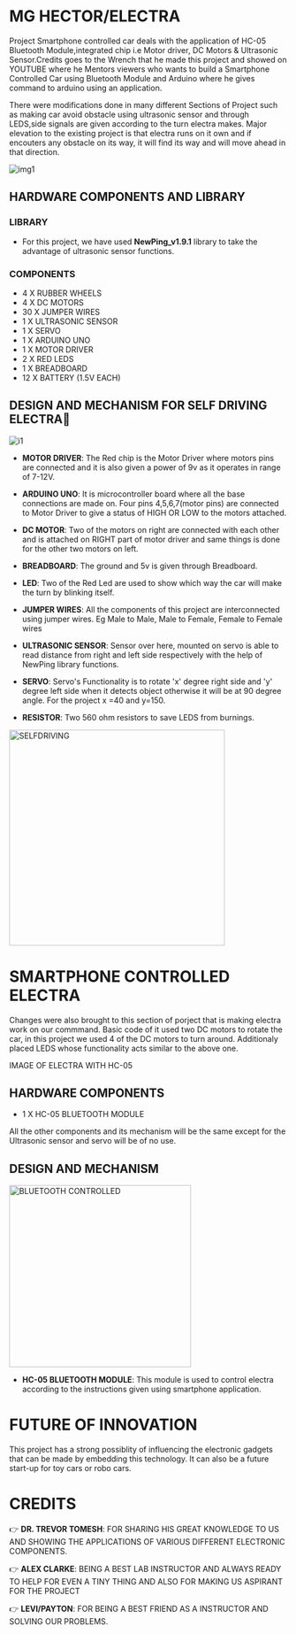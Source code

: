 # MG HECTOR/ELECTRA

Project Smartphone controlled car deals with the application of HC-05 Bluetooth Module,integrated chip i.e Motor driver, DC Motors & Ultrasonic Sensor.Credits goes to the Wrench that he made this project and showed on YOUTUBE where he Mentors viewers who wants to build a Smartphone Controlled Car using Bluetooth Module and Arduino where he gives command to arduino using an application.

There were modifications done in many different Sections of Project such as making car avoid obstacle using ultrasonic sensor and through LEDS,side signals are given according to the turn electra makes. Major elevation to the existing project is that electra runs on it own and if encouters any obstacle on its way, it will find its way and will move ahead in that direction.

![img1](https://user-images.githubusercontent.com/69771908/114747781-72705700-9d0e-11eb-96fd-b7f59df36b12.jpg)

## HARDWARE COMPONENTS AND LIBRARY

### LIBRARY

- For this project, we have used **NewPing_v1.9.1** library to take the advantage of ultrasonic sensor functions.

### COMPONENTS

- 4     X     RUBBER WHEELS
- 4     X     DC MOTORS
- 30    X     JUMPER WIRES
- 1     X     ULTRASONIC SENSOR
- 1     X     SERVO
- 1     X     ARDUINO UNO
- 1     X     MOTOR DRIVER
- 2     X     RED LEDS 
- 1     X     BREADBOARD
- 12    X     BATTERY (1.5V EACH)


## DESIGN AND MECHANISM FOR SELF DRIVING ELECTRA:robot:

![i1](https://user-images.githubusercontent.com/69771908/114759497-79519680-9d1b-11eb-94f7-a71cb108fe47.jpeg)




- **MOTOR DRIVER**: The Red chip is the Motor Driver where motors pins are connected and                 it is also given a power of 9v as it operates in range of 7-12V.

- **ARDUINO UNO**: It is microcontroller board where all the base connections are                      made on. Four pins 4,5,6,7(motor pins) are connected to Motor                       Driver to give a status of HIGH OR LOW to the motors attached.

- **DC MOTOR**: Two of the motors on right are connected with each other and is attached on RIGHT part of motor driver and same things is done for the other two motors on left.

- **BREADBOARD**: The ground and 5v is given through Breadboard.

- **LED**: Two of the Red Led are used to show which way the car will make the turn by blinking itself.

- **JUMPER WIRES**: All the components of this project are interconnected using jumper wires. Eg Male to Male, Male to Female, Female to Female wires

- **ULTRASONIC SENSOR**: Sensor over here, mounted on servo is able to read distance from right and left side respectively with the help of NewPing library functions.

- **SERVO**: Servo's Functionality is to rotate 'x' degree right side and 'y' degree left side when it detects object otherwise it will be at 90 degree angle. For the project               x =40   and y=150.  
  
- **RESISTOR**: Two 560 ohm resistors to save LEDS from burnings.

<img width="390" alt="SELFDRIVING" src="https://user-images.githubusercontent.com/69771908/114755277-b2d3d300-9d16-11eb-9cc8-c533684eeff7.png">

# SMARTPHONE CONTROLLED ELECTRA

Changes were also brought to this section of porject that is making electra work on our commmand. Basic code of it used two DC motors to rotate the car, in this project we used 4 of the DC motors to turn around. Additionaly placed LEDS whose functionality acts similar to the above one. 
 
 
 IMAGE OF ELECTRA WITH HC-05
 
 
## HARDWARE COMPONENTS

- 1     X     HC-05 BLUETOOTH MODULE
 
 All the other components and its mechanism will be the same except for the Ultrasonic sensor and servo will be of no use. 
 
 ## DESIGN AND MECHANISM
 
 <img width="329" alt="BLUETOOTH CONTROLLED" src="https://user-images.githubusercontent.com/69771908/114757686-650c9a00-9d19-11eb-9948-a999056a83e3.png">
 
 - **HC-05 BLUETOOTH MODULE**: This module is used to control electra according to the instructions given using smartphone application.

# FUTURE OF INNOVATION

This project has a strong possiblity of influencing the electronic gadgets that can be made by embedding this technology. It can also be a future start-up for toy cars or robo cars. 

# CREDITS

:point_right: **DR. TREVOR TOMESH**: FOR SHARING HIS GREAT KNOWLEDGE TO US AND SHOWING THE APPLICATIONS OF VARIOUS DIFFERENT ELECTRONIC COMPONENTS.

:point_right: **ALEX CLARKE**: BEING A BEST LAB INSTRUCTOR AND ALWAYS READY TO HELP FOR EVEN A TINY THING AND ALSO FOR MAKING US ASPIRANT FOR THE PROJECT

:point_right: **LEVI/PAYTON**: FOR BEING A BEST FRIEND AS A INSTRUCTOR AND SOLVING OUR PROBLEMS.



 



